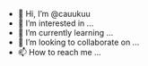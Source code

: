 - 👋 Hi, I’m @cauukuu
- 👀 I’m interested in ...
- 🌱 I’m currently learning ...
- 💞️ I’m looking to collaborate on ...
- 📫 How to reach me ...

<!---
cauukuu/cauukuu is a ✨ special ✨ repository because its `README.md` (this file) appears on your GitHub profile.
You can click the Preview link to take a look at your changes.
--->
